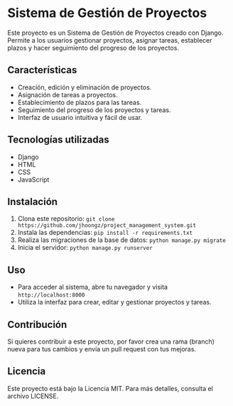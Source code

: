 # Sistema de Gestión de Proyectos

Este proyecto es un Sistema de Gestión de Proyectos creado con Django. Permite a los usuarios gestionar proyectos, asignar tareas, establecer plazos y hacer seguimiento del progreso de los proyectos.

## Características
- Creación, edición y eliminación de proyectos.
- Asignación de tareas a proyectos.
- Establecimiento de plazos para las tareas.
- Seguimiento del progreso de los proyectos y tareas.
- Interfaz de usuario intuitiva y fácil de usar.

## Tecnologías utilizadas
- Django
- HTML
- CSS
- JavaScript

## Instalación
1. Clona este repositorio: `git clone https://github.com/jhoongz/project_management_system.git`
2. Instala las dependencias: `pip install -r requirements.txt`
3. Realiza las migraciones de la base de datos: `python manage.py migrate`
4. Inicia el servidor: `python manage.py runserver`

## Uso
- Para acceder al sistema, abre tu navegador y visita `http://localhost:8000`
- Utiliza la interfaz para crear, editar y gestionar proyectos y tareas.

## Contribución
Si quieres contribuir a este proyecto, por favor crea una rama (branch) nueva para tus cambios y envía un pull request con tus mejoras.

## Licencia
Este proyecto está bajo la Licencia MIT. Para más detalles, consulta el archivo LICENSE.
